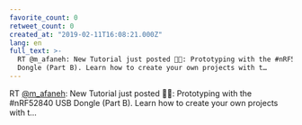 ```yaml
---
favorite_count: 0
retweet_count: 0
created_at: "2019-02-11T16:08:21.000Z"
lang: en
full_text: >-
  RT @m_afaneh: New Tutorial just posted 💪🏼: Prototyping with the #nRF52840 USB
  Dongle (Part B). Learn how to create your own projects with t…
---
```


RT [@m_afaneh](https://twitter.com/m_afaneh): New Tutorial just posted 💪🏼:
Prototyping with the #nRF52840 USB Dongle (Part B). Learn how to create your own
projects with t…
